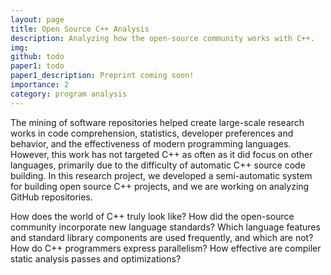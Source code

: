 ```yaml
---
layout: page
title: Open Source C++ Analysis
description: Analyzing how the open-source community works with C++.
img:
github: todo
paper1: todo
paper1_description: Preprint coming soon!
importance: 2
category: program analysis
---
```


The mining of software repositories helped create large-scale research works in code comprehension,
statistics, developer preferences and behavior, and the effectiveness of modern programming languages. 
However, this work has not targeted C++ as often as it did focus on other languages, primarily
due to the difficulty of automatic C++ source code building.
In this research project, we developed a semi-automatic system for building open source C++ 
projects, and we are working on analyzing GitHub repositories.

How does the world of C++ truly look like?
How did the open-source community incorporate new language standards?
Which language features and standard library components are used frequently, and which are not?
How do C++ programmers express parallelism?
How effective are compiler static analysis passes and optimizations?


